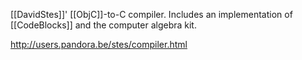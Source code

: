 [[DavidStes]]' [[ObjC]]-to-C compiler. Includes an implementation of [[CodeBlocks]] and the computer algebra kit.

http://users.pandora.be/stes/compiler.html